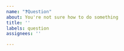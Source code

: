 ```yaml
---
name: "❓Question"
about: You're not sure how to do something
title: ''
labels: question
assignees: ''

---
```



